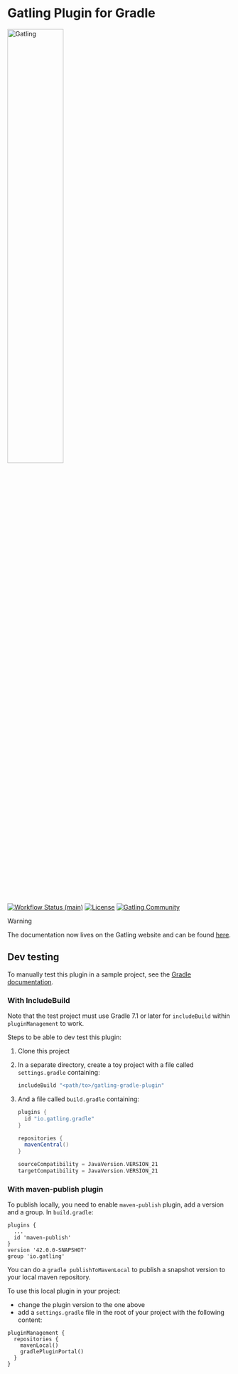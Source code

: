 # Gatling Plugin for Gradle

[<picture><source media="(prefers-color-scheme: dark)" srcset="https://docs.gatling.io/images/logo-gatling.svg"><img src="https://docs.gatling.io/images/logo-gatling-noir.svg" alt="Gatling" width="50%"></picture>](https://gatling.io)

[![Workflow Status (main)](https://img.shields.io/github/actions/workflow/status/gatling/gatling-gradle-plugin/test-only.yml?branch=main&logo=github&style=for-the-badge)](https://github.com/gatling/gatling-gradle-plugin/actions?query=branch%3Amain)
[![License](https://img.shields.io/github/license/gatling/gatling-gradle-plugin?logo=apache&style=for-the-badge)](https://opensource.org/licenses/Apache-2.0)
[![Gatling Community](https://img.shields.io/badge/Community-Gatling-e28961?style=for-the-badge&logo=discourse)](https://community.gatling.io)

> [!WARNING]
> The documentation now lives on the Gatling website and can be found [here](https://docs.gatling.io/reference/integrations/build-tools/gradle-plugin/).

## Dev testing

To manually test this plugin in a sample project, see the [Gradle documentation](https://docs.gradle.org/current/userguide/testing_gradle_plugins.html#manual-tests).

### With IncludeBuild
Note that the test project must use Gradle 7.1 or later for `includeBuild` within `pluginManagement` to work.

Steps to be able to dev test this plugin:

1. Clone this project

2. In a separate directory, create a toy project with a file called `settings.gradle` containing:

    ```groovy
    includeBuild "<path/to>/gatling-gradle-plugin"
    ```

3. And a file called `build.gradle` containing:

    ```groovy
    plugins {
      id "io.gatling.gradle"
    }

    repositories {
      mavenCentral()
    }

    sourceCompatibility = JavaVersion.VERSION_21
    targetCompatibility = JavaVersion.VERSION_21
    ```

### With maven-publish plugin

To publish locally, you need to enable `maven-publish` plugin, add a version and a group. In `build.gradle`:

```
plugins {
  ...
  id 'maven-publish'
}
version '42.0.0-SNAPSHOT'
group 'io.gatling'
```

You can do a `gradle publishToMavenLocal` to publish a snapshot version to your local maven repository.

To use this local plugin in your project:
* change the plugin version to the one above
* add a `settings.gradle` file in the root of your project with the following content:
```
pluginManagement {
  repositories {
    mavenLocal()
    gradlePluginPortal()
  }
}
```
